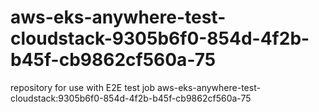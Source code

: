# aws-eks-anywhere-test-cloudstack-9305b6f0-854d-4f2b-b45f-cb9862cf560a-75
repository for use with E2E test job aws-eks-anywhere-test-cloudstack:9305b6f0-854d-4f2b-b45f-cb9862cf560a-75
